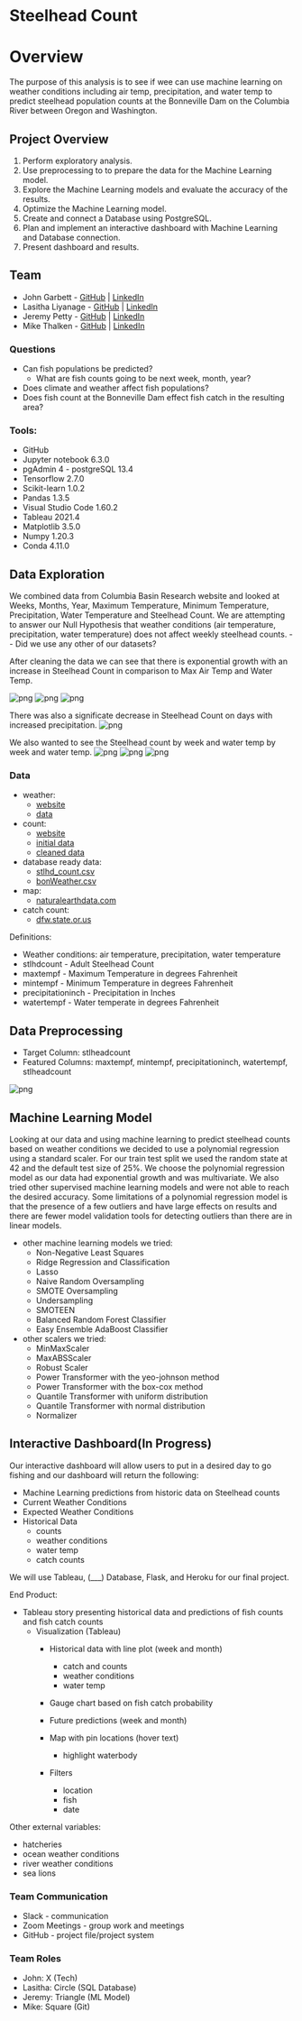 # Steelhead Count

# Overview
The purpose of this analysis is to see if wee can use machine learning on weather conditions including air temp, precipitation, and water temp to predict steelhead population counts at the Bonneville Dam on the Columbia River between Oregon and Washington.

## Project Overview
1. Perform exploratory analysis. 
2. Use preprocessing to to prepare the data for the Machine Learning model.
3. Explore the Machine Learning models and evaluate the accuracy of the results.
4. Optimize the Machine Learning model.
5. Create and connect a Database using PostgreSQL.
6. Plan and implement an interactive dashboard with Machine Learning and Database connection.
7. Present dashboard and results. 

## Team
- John Garbett - [GitHub](https://github.com/jgarbett44) | [LinkedIn](https://www.linkedin.com/in/john-garbett-94699267/) 
- Lasitha Liyanage - [GitHub](https://github.com/LasithaL) | [LinkedIn](https://www.linkedin.com/in/lasitha-liyanage-5a599aa/) 
- Jeremy Petty  - [GitHub](https://github.com/jp3tty) | [LinkedIn](https://www.linkedin.com/in/jeremy-petty-7712a1207/) 
- Mike Thalken - [GitHub](https://github.com/mthalken) | [LinkedIn](https://www.linkedin.com/in/mike-thalken/) 

### Questions
- Can fish populations be predicted?
    - What are fish counts going to be next week, month, year?
- Does climate and weather affect fish populations? 
- Does fish count at the Bonneville Dam effect fish catch in the resulting area?

### Tools:
- GitHub 
- Jupyter notebook 6.3.0
- pgAdmin 4 - postgreSQL 13.4
- Tensorflow 2.7.0
- Scikit-learn 1.0.2
- Pandas 1.3.5
- Visual Studio Code 1.60.2
- Tableau 2021.4
- Matplotlib 3.5.0
- Numpy 1.20.3
- Conda 4.11.0


## Data Exploration
We combined data from Columbia Basin Research website and looked at Weeks, Months, Year, Maximum Temperature, Minimum Temperature, Precipitation, Water Temperature and Steelhead Count. We are attempting to answer our Null Hypothesis that weather conditions (air temperature, precipitation, water temperature) does not affect weekly steelhead counts. 
-- Did we use any other of our datasets?

After cleaning the data we can see that there is exponential growth with an increase in Steelhead Count in comparison to Max Air Temp and Water Temp. 

![png](https://github.com/mthalken/fish_count/blob/mthalken/Images/Steelhead_Count_by_Water_Temp.png)
![png](https://github.com/mthalken/fish_count/blob/mthalken/Images/Steelhead_Count_by_Max_Water_Temp.png)
![png](https://github.com/mthalken/fish_count/blob/mthalken/Images/Steelhead_Count_by_Min_Air_Temp.png)

There was also a significate decrease in Steelhead Count on days with increased precipitation. 
![png](https://github.com/mthalken/fish_count/blob/mthalken/Images/Steelhead_Count_by_precipitation.png)

We also wanted to see the Steelhead count by week and water temp by week and water temp. 
![png](https://github.com/mthalken/fish_count/blob/mthalken/Images/Steelhead_Count_by_Week.png)
![png](https://github.com/mthalken/fish_count/blob/mthalken/Images/Max_air_temp_by_water_temp.png)
![png](https://github.com/mthalken/fish_count/blob/mthalken/Images/Water_temp_by_Week_Number.png)

### Data
- weather: 
    - [website](https://www.ncei.noaa.gov/access/past-weather/Oregon) 
    - [data](https://github.com/mthalken/fish_count/blob/main/Resources/NOAA_csv/Bonneville_Dam_OR.csv)
- count: 
    - [website](http://www.cbr.washington.edu/dart/query/adult_daily)
    - [initial data](https://github.com/mthalken/fish_count/tree/main/Resources/BonFish)
    - [cleaned data](https://github.com/mthalken/fish_count/blob/main/Resources/total_data.csv)
- database ready data: 
    - [stlhd_count.csv](https://github.com/mthalken/fish_count/blob/main/Resources/stlhd_count.csv)
    - [bonWeather.csv](https://github.com/mthalken/fish_count/blob/main/Resources/bonWeather.csv)
- map:
    - [naturalearthdata.com](https://www.naturalearthdata.com/downloads/)
- catch count:
    - [dfw.state.or.us](https://www.dfw.state.or.us/resources/fishing/sportcatch_archives.asp)

Definitions:
- Weather conditions: air temperature, precipitation, water temperature
- stlhdcount - Adult Steelhead Count
- maxtempf - Maximum Temperature in degrees Fahrenheit 
- mintempf - Minimum Temperature in degrees Fahrenheit
- precipitationinch - Precipitation in Inches
- watertempf - Water temperate in degrees Fahrenheit


## Data Preprocessing
- Target Column: stlheadcount
- Featured Columns: maxtempf, mintempf, precipitationinch, watertempf, stlheadcount

![png](https://github.com/mthalken/fish_count/blob/main/Images/cleaned_data.png)


## Machine Learning Model
Looking at our data and using machine learning to predict steelhead counts based on weather conditions we decided to use a polynomial regression using a standard scaler. For our train test split we used the random state at 42 and the default test size of 25%. We choose the polynomial regression model as our data had exponential growth and was multivariate. We also tried other supervised machine learning models and were not able to reach the desired accuracy. 
Some limitations of a polynomial regression model is that the presence of a few outliers and have large effects on results and there are fewer model validation tools for detecting outliers than there are in linear models.
- other machine learning models we tried:
    - Non-Negative Least Squares
    - Ridge Regression and Classification
    - Lasso
    - Naive Random Oversampling
    - SMOTE Oversampling
    - Undersampling
    - SMOTEEN
    - Balanced Random Forest Classifier
    - Easy Ensemble AdaBoost Classifier
- other scalers we tried:
    - MinMaxScaler
    - MaxABSScaler
    - Robust Scaler
    - Power Transformer with the yeo-johnson method
    - Power Transformer with the box-cox method
    - Quantile Transformer with uniform distribution
    - Quantile Transformer with normal distribution
    - Normalizer



## Interactive Dashboard(In Progress)
Our interactive dashboard will allow users to put in a desired day to go fishing and our dashboard will return the following:
- Machine Learning predictions from historic data on Steelhead counts
- Current Weather Conditions
- Expected Weather Conditions
- Historical Data
    - counts
    - weather conditions
    - water temp
    - catch counts


We will use Tableau, (___) Database, Flask, and Heroku for our final project. 



End Product:
- Tableau story presenting historical data and predictions of fish counts and fish catch counts
    - Visualization (Tableau)
        - Historical data with line plot (week and month)
            - catch and counts
            - weather conditions
            - water temp
        - Gauge chart based on fish catch probability 
        - Future predictions (week and month)
        - Map with pin locations (hover text)
            - highlight waterbody 

        - Filters
            - location
            - fish
            - date
    


Other external variables: 
- hatcheries
- ocean weather conditions
- river weather conditions
- sea lions



### Team Communication
- Slack - communication
- Zoom Meetings - group work and meetings
- GitHub - project file/project system 


### Team Roles
- John: X (Tech) 
- Lasitha: Circle (SQL Database)
- Jeremy: Triangle (ML Model) 
- Mike: Square (Git)  




